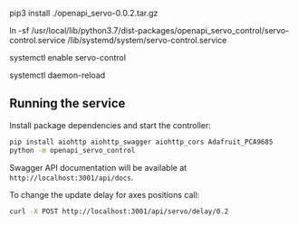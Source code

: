 
pip3 install ./openapi_servo-0.0.2.tar.gz

ln -sf /usr/local/lib/python3.7/dist-packages/openapi_servo_control/servo-control.service /lib/systemd/system/servo-control.service

systemctl enable servo-control

systemctl daemon-reload

## Running the service

Install package dependencies and start the controller:

```bash
pip install aiohttp aiohttp_swagger aiohttp_cors Adafruit_PCA9685
python -m openapi_servo_control
```

Swagger API documentation will be available at `http://localhost:3001/api/docs`.

To change the update delay for axes positions call:

```bash
curl -X POST http://localhost:3001/api/servo/delay/0.2
```

